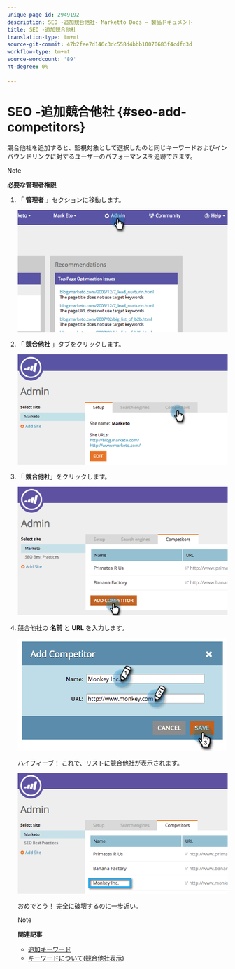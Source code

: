 ```yaml
---
unique-page-id: 2949192
description: SEO -追加競合他社- Marketto Docs — 製品ドキュメント
title: SEO -追加競合他社
translation-type: tm+mt
source-git-commit: 47b2fee7d146c3dc558d4bbb10070683f4cdfd3d
workflow-type: tm+mt
source-wordcount: '89'
ht-degree: 0%

---
```



# SEO -追加競合他社 {#seo-add-competitors}

競合他社を追加すると、監視対象として選択したのと同じキーワードおよびインバウンドリンクに対するユーザーのパフォーマンスを追跡できます。

>[!NOTE]
>
>**必要な管理者権限**

1. 「 **管理者** 」セクションに移動します。

   ![](assets/image2014-9-17-21-3a12-3a15.png)

1. 「 **競合他社** 」タブをクリックします。

   ![](assets/image2014-9-17-21-3a12-3a31.png)

1. 「 **競合他社**」をクリックします。

   ![](assets/image2014-9-17-21-3a12-3a38.png)

1. 競合他社の **名前** と **URL** を入力します。

   ![](assets/image2014-9-17-21-3a13-3a5.png)

   ハイフィーブ！ これで、リストに競合他社が表示されます。

   ![](assets/image2014-9-17-21-3a13-3a14.png)

   おめでとう！ 完全に破壊するのに一歩近い。

   >[!NOTE]
   >
   >**関連記事**
   >
   >    
   >    
   >    * [追加キーワード](../../../../product-docs/additional-apps/seo/keywords/seo-add-keywords.md)
   >    * [キーワードについて(競合他社表示)](../../../../product-docs/additional-apps/seo/keywords/seo-understanding-keywords.md)



